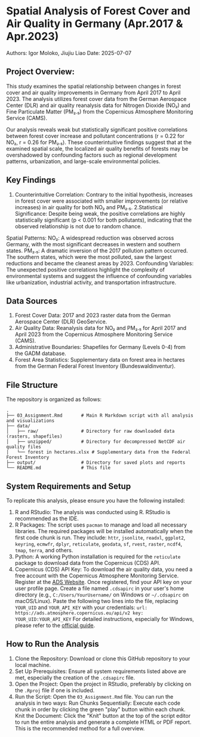# Spatial Analysis of Forest Cover and Air Quality in Germany (Apr.2017 & Apr.2023)

Authors: Igor Moloko, Jiujiu Liao
Date: 2025-07-07

## Project Overview:
This study examines the spatial relationship between changes in forest cover and air quality improvements in Germany from April 2017 to April 2023. The analysis utilizes forest cover data from the German Aerospace Center (DLR) and air quality reanalysis data for Nitrogen Dioxide (NO₂) and Fine Particulate Matter (PM₂.₅) from the Copernicus Atmosphere Monitoring Service (CAMS).

Our analysis reveals weak but statistically significant positive correlations between forest cover increase and pollutant concentrations (r = 0.22 for NO₂, r = 0.26 for PM₂.₅). These counterintuitive findings suggest that at the examined spatial scale, the localized air quality benefits of forests may be overshadowed by confounding factors such as regional development patterns, urbanization, and large-scale environmental policies.

## Key Findings
1. Counterintuitive Correlation: Contrary to the initial hypothesis, increases in forest cover were associated with smaller improvements (or relative increases) in air quality for both NO₂ and PM₂.₅.
2.Statistical Significance: Despite being weak, the positive correlations are highly statistically significant (p \< 0.001 for both pollutants), indicating that the observed relationship is not due to random chance.

Spatial Patterns:
      NO₂: A widespread reduction was observed across Germany, with the most significant decreases in western and southern states.
      PM₂.₅: A dramatic inversion of the 2017 pollution pattern occurred. The southern states, which were the most polluted, saw the largest reductions and became the cleanest areas by 2023.
   Confounding Variables: The unexpected positive correlations highlight the complexity of environmental systems and suggest the influence of confounding variables like urbanization, industrial activity, and transportation infrastructure.

## Data Sources

1.  Forest Cover Data: 2017 and 2023 raster data from the German Aerospace Center (DLR) GeoService.
2.  Air Quality Data: Reanalysis data for NO₂ and PM₂.₅ for April 2017 and April 2023 from the Copernicus Atmosphere Monitoring Service (CAMS).
3.  Administrative Boundaries: Shapefiles for Germany (Levels 0-4) from the GADM database.
4.  Forest Area Statistics: Supplementary data on forest area in hectares from the German Federal Forest Inventory (Bundeswaldinventur).

## File Structure

The repository is organized as follows:

```
.
├── 03_Assignment.Rmd       # Main R Markdown script with all analysis and visualizations
├── data/
│   ├── raw/                # Directory for raw downloaded data (rasters, shapefiles)
│   ├── unzipped/           # Directory for decompressed NetCDF air quality files
│   └── forest in hectares.xlsx # Supplementary data from the Federal Forest Inventory
├── output/                 # Directory for saved plots and reports
└── README.md               # This file
```

## System Requirements and Setup

To replicate this analysis, please ensure you have the following installed:

1.  R and RStudio: The analysis was conducted using R. RStudio is recommended as the IDE.
2.  R Packages: The script uses `pacman` to manage and load all necessary libraries. The required packages will be installed automatically when the first code chunk is run. They include: `httr`, `jsonlite`, `readxl`, `ggplot2`, `keyring`, `ecmwfr`, `dplyr`, `reticulate`, `geodata`, `sf`, `rvest`, `raster`, `ncdf4`, `tmap`, `terra`, and others.
3.  Python: A working Python installation is required for the `reticulate` package to download data from the Copernicus (CDS) API.
4.  Copernicus (CDS) API Key: To download the air quality data, you need a free account with the Copernicus Atmosphere Monitoring Service.
       Register at the [ADS Website](https://ads.atmosphere.copernicus.eu/).
       Once registered, find your API key on your user profile page.
       Create a file named `.cdsapirc` in your user's home directory (e.g., `C:/Users/YourUsername/` on Windows or `~/.cdsapirc` on macOS/Linux).
       Paste the following two lines into the file, replacing `YOUR_UID` and `YOUR_API_KEY` with your credentials:
        ```
        url: https://ads.atmosphere.copernicus.eu/api/v2
        key: YOUR_UID:YOUR_API_KEY
        ```
       For detailed instructions, especially for Windows, please refer to the [official guide](https://confluence.ecmwf.int/display/CKB/How+to+install+and+use+CDS+API+on+Windows).

## How to Run the Analysis

1.  Clone the Repository: Download or clone this GitHub repository to your local machine.
2.  Set Up Prerequisites: Ensure all system requirements listed above are met, especially the creation of the `.cdsapirc` file.
3.  Open the Project: Open the project in RStudio, preferably by clicking on the `.Rproj` file if one is included.
4.  Run the Script: Open the `03_Assignment.Rmd` file. You can run the analysis in two ways:
       Run Chunks Sequentially: Execute each code chunk in order by clicking the green "play" button within each chunk.
       Knit the Document: Click the "Knit" button at the top of the script editor to run the entire analysis and generate a complete HTML or PDF report. This is the recommended method for a full overview.
